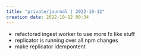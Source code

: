 ```yaml
---
title: "private/journal | 2022-10-12"
creation date: 2022-10-12 00:34
---
```


- refactored ingest worker to use more fx like stuff
- replicator is running over all npm changes
- make replicator idempontent